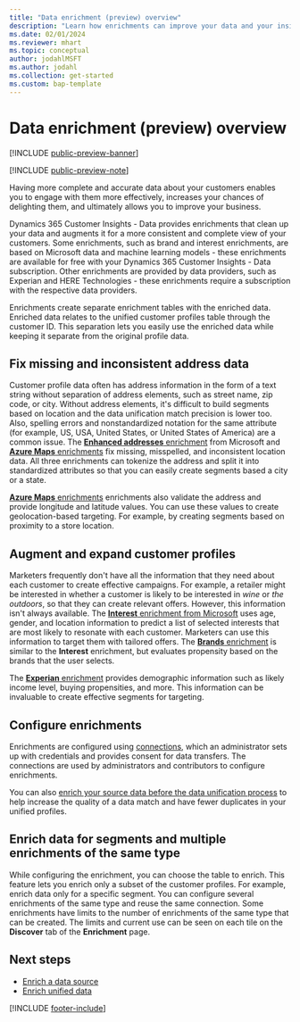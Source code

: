 ```yaml
---
title: "Data enrichment (preview) overview"
description: "Learn how enrichments can improve your data and your insights."
ms.date: 02/01/2024
ms.reviewer: mhart
ms.topic: conceptual
author: jodahlMSFT
ms.author: jodahl
ms.collection: get-started
ms.custom: bap-template
---
```


# Data enrichment (preview) overview

[!INCLUDE [public-preview-banner](includes/public-preview-banner.md)]

[!INCLUDE [public-preview-note](includes/public-preview-note.md)]

Having more complete and accurate data about your customers enables you to engage with them more effectively, increases your chances of delighting them, and ultimately allows you to improve your business.

Dynamics 365 Customer Insights - Data provides enrichments that clean up your data and augments it for a more consistent and complete view of your customers. Some enrichments, such as brand and interest enrichments, are based on Microsoft data and machine learning models - these enrichments are available for free with your Dynamics 365 Customer Insights - Data subscription. Other enrichments are provided by data providers, such as Experian and HERE Technologies - these enrichments require a subscription with the respective data providers.

Enrichments create separate enrichment tables with the enriched data. Enriched data relates to the unified customer profiles table through the customer ID. This separation lets you easily use the enriched data while keeping it separate from the original profile data.

## Fix missing and inconsistent address data

Customer profile data often has address information in the form of a text string without separation of address elements, such as street name, zip code, or city. Without address elements, it's difficult to build segments based on location and the data unification match precision is lower too. Also, spelling errors and nonstandardized notation for the same attribute (for example, US, USA, United States, or United States of America) are a common issue. The [**Enhanced addresses** enrichment](enrichment-enhanced-addresses.md) from Microsoft and [**Azure Maps** enrichments](enrichment-azure-maps.md) fix missing, misspelled, and inconsistent location data. All three enrichments can tokenize the address and split it into standardized attributes so that you can easily create segments based a city or a state.

[**Azure Maps** enrichments](enrichment-azure-maps.md) enrichments also validate the address and provide longitude and latitude values. You can use these values to create geolocation-based targeting. For example, by creating segments based on proximity to a store location.

## Augment and expand customer profiles

Marketers frequently don't have all the information that they need about each customer to create effective campaigns. For example, a retailer might be interested in whether a customer is likely to be interested in *wine* or *the outdoors*, so that they can create relevant offers. However, this information isn't always available. The [**Interest** enrichment from Microsoft](enrichment-microsoft.md) uses age, gender, and location information to predict a list of selected interests that are most likely to resonate with each customer. Marketers can use this information to target them with tailored offers. The [**Brands** enrichment](enrichment-microsoft.md) is similar to the **Interest** enrichment, but evaluates propensity based on the brands that the user selects.

The [**Experian** enrichment](enrichment-experian.md) provides demographic information such as likely income level, buying propensities, and more. This information can be invaluable to create effective segments for targeting.

## Configure enrichments

Enrichments are configured using [connections](connections.md), which an administrator sets up with credentials and provides consent for data transfers. The connections are used by administrators and contributors to configure enrichments.

You can also [enrich your source data before the data unification process](data-sources-enrichment.md) to help increase the quality of a data match and have fewer duplicates in your unified profiles.

## Enrich data for segments and multiple enrichments of the same type

While configuring the enrichment, you can choose the table to enrich. This feature lets you enrich only a subset of the customer profiles. For example, enrich data only for a specific segment. You can configure several enrichments of the same type and reuse the same connection. Some enrichments have limits to the number of enrichments of the same type that can be created. The limits and current use can be seen on each tile on the **Discover** tab of the **Enrichment** page.

## Next steps

- [Enrich a data source](data-sources-enrichment.md)
- [Enrich unified data](enrichment-manage.md)

[!INCLUDE [footer-include](includes/footer-banner.md)]
